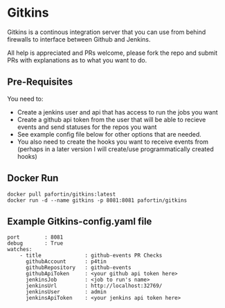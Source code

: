# Gitkins

Gitkins is a continous integration server that you can use from behind firewalls to interface between Github and Jenkins.

All help is appreciated and PRs welcome, please fork the repo and submit PRs with explanations as to what you want to do.

## Pre-Requisites
You need to:
 - Create a jenkins user and api that has access to run the jobs you want
 - Create a github api token from the user that will be able to recieve events and send statuses for the repos you want
 - See example config file below for other options that are needed.
 - You also need to create the hooks you want to receive events from (perhaps in a later version I will create/use programmatically created hooks)

## Docker Run
```
docker pull pafortin/gitkins:latest
docker run -d --name gitkins -p 8081:8081 pafortin/gitkins
```


## Example Gitkins-config.yaml file
```
port        : 8081
debug       : True
watches:
    - title              : github-events PR Checks
      githubAccount      : p4tin
      githubRepository   : github-events
      githubApiToken     : <your github api token here>
      jenkinsJob         : <job to run's name>
      jenkinsUrl         : http://localhost:32769/
      jenkinsUser        : admin
      jenkinsApiToken    : <your jenkins api token here>
```
